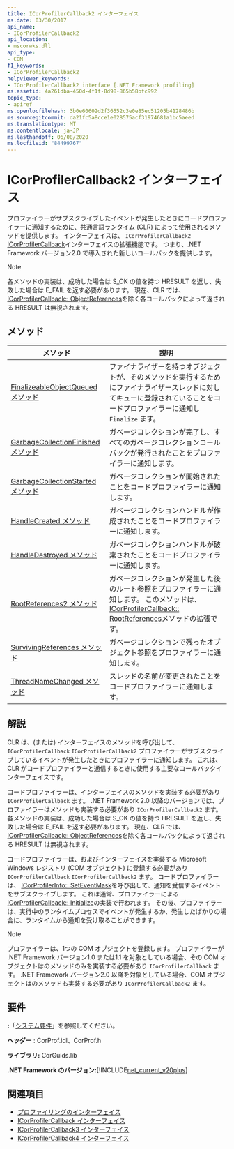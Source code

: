 ```yaml
---
title: ICorProfilerCallback2 インターフェイス
ms.date: 03/30/2017
api_name:
- ICorProfilerCallback2
api_location:
- mscorwks.dll
api_type:
- COM
f1_keywords:
- ICorProfilerCallback2
helpviewer_keywords:
- ICorProfilerCallback2 interface [.NET Framework profiling]
ms.assetid: 4a261dba-450d-4f1f-8d98-865b58bfc992
topic_type:
- apiref
ms.openlocfilehash: 3b0e60602d2f36552c3e0e85ec51205b4128486b
ms.sourcegitcommit: da21fc5a8cce1e028575acf31974681a1bc5aeed
ms.translationtype: MT
ms.contentlocale: ja-JP
ms.lasthandoff: 06/08/2020
ms.locfileid: "84499767"
---
```

# <a name="icorprofilercallback2-interface"></a>ICorProfilerCallback2 インターフェイス
プロファイラーがサブスクライブしたイベントが発生したときにコードプロファイラーに通知するために、共通言語ランタイム (CLR) によって使用されるメソッドを提供します。 インターフェイスは、 `ICorProfilerCallback2` [ICorProfilerCallback](icorprofilercallback-interface.md)インターフェイスの拡張機能です。 つまり、.NET Framework バージョン2.0 で導入された新しいコールバックを提供します。  
  
> [!NOTE]
> 各メソッドの実装は、成功した場合は S_OK の値を持つ HRESULT を返し、失敗した場合は E_FAIL を返す必要があります。 現在、CLR では、 [ICorProfilerCallback:: ObjectReferences](icorprofilercallback-objectreferences-method.md)を除く各コールバックによって返される HRESULT は無視されます。  
  
## <a name="methods"></a>メソッド  
  
|メソッド|説明|  
|------------|-----------------|  
|[FinalizeableObjectQueued メソッド](icorprofilercallback2-finalizeableobjectqueued-method.md)|ファイナライザーを持つオブジェクトが、そのメソッドを実行するためにファイナライザースレッドに対してキューに登録されていることをコードプロファイラーに通知し `Finalize` ます。|  
|[GarbageCollectionFinished メソッド](icorprofilercallback2-garbagecollectionfinished-method.md)|ガベージコレクションが完了し、すべてのガベージコレクションコールバックが発行されたことをプロファイラーに通知します。|  
|[GarbageCollectionStarted メソッド](icorprofilercallback2-garbagecollectionstarted-method.md)|ガベージコレクションが開始されたことをコードプロファイラーに通知します。|  
|[HandleCreated メソッド](icorprofilercallback2-handlecreated-method.md)|ガベージコレクションハンドルが作成されたことをコードプロファイラーに通知します。|  
|[HandleDestroyed メソッド](icorprofilercallback2-handledestroyed-method.md)|ガベージコレクションハンドルが破棄されたことをコードプロファイラーに通知します。|  
|[RootReferences2 メソッド](icorprofilercallback2-rootreferences2-method.md)|ガベージコレクションが発生した後のルート参照をプロファイラーに通知します。 このメソッドは、 [ICorProfilerCallback:: RootReferences](icorprofilercallback-rootreferences-method.md)メソッドの拡張です。|  
|[SurvivingReferences メソッド](icorprofilercallback2-survivingreferences-method.md)|ガベージコレクションで残ったオブジェクト参照をプロファイラーに通知します。|  
|[ThreadNameChanged メソッド](icorprofilercallback2-threadnamechanged-method.md)|スレッドの名前が変更されたことをコードプロファイラーに通知します。|  
  
## <a name="remarks"></a>解説  
 CLR は、(または) インターフェイスのメソッドを呼び出して、 `ICorProfilerCallback` `ICorProfilerCallback2` プロファイラーがサブスクライブしているイベントが発生したときにプロファイラーに通知します。 これは、CLR がコードプロファイラーと通信するときに使用する主要なコールバックインターフェイスです。  
  
 コードプロファイラーは、インターフェイスのメソッドを実装する必要があり `ICorProfilerCallback` ます。 .NET Framework 2.0 以降のバージョンでは、プロファイラーはメソッドも実装する必要があり `ICorProfilerCallback2` ます。 各メソッドの実装は、成功した場合は S_OK の値を持つ HRESULT を返し、失敗した場合は E_FAIL を返す必要があります。 現在、CLR では、 [ICorProfilerCallback:: ObjectReferences](icorprofilercallback-objectreferences-method.md)を除く各コールバックによって返される HRESULT は無視されます。  
  
 コードプロファイラーは、およびインターフェイスを実装する Microsoft Windows レジストリ (COM オブジェクト) に登録する必要があり `ICorProfilerCallback` `ICorProfilerCallback2` ます。 コードプロファイラーは、 [ICorProfilerInfo:: SetEventMask](icorprofilerinfo-seteventmask-method.md)を呼び出して、通知を受信するイベントをサブスクライブします。 これは通常、プロファイラーによる[ICorProfilerCallback:: Initialize](icorprofilercallback-initialize-method.md)の実装で行われます。 その後、プロファイラーは、実行中のランタイムプロセスでイベントが発生するか、発生したばかりの場合に、ランタイムから通知を受け取ることができます。  
  
> [!NOTE]
> プロファイラーは、1つの COM オブジェクトを登録します。 プロファイラーが .NET Framework バージョン1.0 または1.1 を対象としている場合、その COM オブジェクトはのメソッドのみを実装する必要があり `ICorProfilerCallback` ます。 .NET Framework バージョン2.0 以降を対象としている場合、COM オブジェクトはのメソッドも実装する必要があり `ICorProfilerCallback2` ます。  
  
## <a name="requirements"></a>要件  
 **:**「[システム要件](../../get-started/system-requirements.md)」を参照してください。  
  
 **ヘッダー** : CorProf.idl、CorProf.h  
  
 **ライブラリ:** CorGuids.lib  
  
 **.NET Framework のバージョン:**[!INCLUDE[net_current_v20plus](../../../../includes/net-current-v20plus-md.md)]  
  
## <a name="see-also"></a>関連項目

- [プロファイリングのインターフェイス](profiling-interfaces.md)
- [ICorProfilerCallback インターフェイス](icorprofilercallback-interface.md)
- [ICorProfilerCallback3 インターフェイス](icorprofilercallback3-interface.md)
- [ICorProfilerCallback4 インターフェイス](icorprofilercallback4-interface.md)
